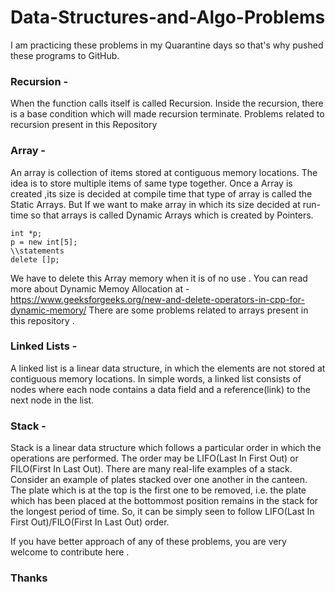 # Data-Structures-and-Algo-Problems

I am practicing these problems in my Quarantine days so that's why pushed these programs to GitHub.

### Recursion - 
When the function calls itself is called Recursion. Inside the recursion, there is a base condition which will made recursion terminate.
Problems related to recursion present in this Repository 

### Array - 
An array is collection of items stored at contiguous memory locations. The idea is to store multiple items of same type together. Once a Array 
is created ,its size is decided at compile time that type of array is called the Static Arrays. But If we want to make array in which its size 
decided at run-time so that arrays is called Dynamic Arrays which is created by Pointers. 
``` 
int *p;
p = new int[5];
\\statements
delete []p;
```

We have to delete this Array memory when it is of no use . You can read more about Dynamic Memoy Allocation at - 
https://www.geeksforgeeks.org/new-and-delete-operators-in-cpp-for-dynamic-memory/
There are some problems related to arrays present in this repository . 

### Linked Lists - 
A linked list is a linear data structure, in which the elements are not stored at contiguous memory locations.
In simple words, a linked list consists of nodes where each node contains a data field and a reference(link) to the next node in the list.

### Stack - 
Stack is a linear data structure which follows a particular order in which the operations are performed. The order may be
LIFO(Last In First Out) or FILO(First In Last Out). There are many real-life examples of a stack. Consider an example of plates stacked 
over one another in the canteen. The plate which is at the top is the first one to be removed, i.e. the plate which has been placed 
at the bottommost position remains in the stack for the longest period of time. So, it can be simply seen to follow LIFO(Last In First 
Out)/FILO(First In Last Out) order.

If you have better approach of any of these problems, you are very welcome to contribute here . 

### Thanks 
